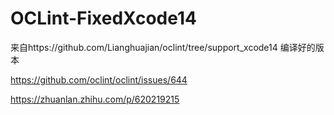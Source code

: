 # OCLint-FixedXcode14
来自https://github.com/Lianghuajian/oclint/tree/support_xcode14 编译好的版本 

https://github.com/oclint/oclint/issues/644 

https://zhuanlan.zhihu.com/p/620219215
